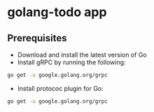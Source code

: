 # golang-todo app

## Prerequisites

- Download and install the latest version of Go
- Install gRPC by running the following:

```Bash
go get -u google.golang.org/grpc
```

- Install protococ plugin for Go:

```bash
go get -u google.golang.org/grpc
```